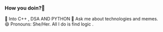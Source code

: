 ### How you doin?🤔
🌱 Into C++ , DSA AND PYTHON
💬 Ask me about technologies and memes.
😄 Pronouns: She/Her. 
All I do is find logic .
                  
<!--
**nancysolanki/nancysolanki** is a ✨ _special_ ✨ repository because its `README.md` (this file) appears on your GitHub profile.

Here are some ideas to get you started:

- 🔭 I’m currently working on ...
- 🌱 I’m currently learning .C++ , DSA , JAVA.
- 👯 I’m looking to collaborate on ...
- 🤔 I’m looking for help with .stress..
- 💬 Ask me about ...
- 📫 How to reach me: ...
- 😄 Pronouns: ...
- ⚡ Fun fact: ...
-->
